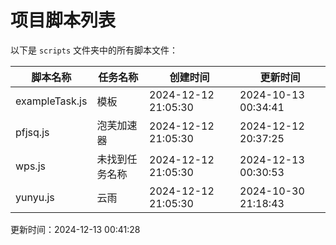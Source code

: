 
# 项目脚本列表

以下是 `scripts` 文件夹中的所有脚本文件：

| 脚本名称        | 任务名称        | 创建时间               | 更新时间               |
| --------------- | --------------- | ---------------------- | ---------------------- |
| exampleTask.js | 模板 | 2024-12-12 21:05:30 | 2024-10-13 00:34:41 |
| pfjsq.js | 泡芙加速器 | 2024-12-12 21:05:30 | 2024-12-12 20:37:25 |
| wps.js | 未找到任务名称 | 2024-12-12 21:05:30 | 2024-12-13 00:30:53 |
| yunyu.js | 云雨 | 2024-12-12 21:05:30 | 2024-10-30 21:18:43 |

更新时间：2024-12-13 00:41:28
  